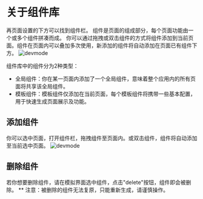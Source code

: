 # 关于组件库
再页面设置的下方可以找到组件栏。
组件是页面的组成部分，每个页面功能由一个或多个组件拼凑而成。
你可以通过拖拽或双击组件的方式将组件添加到当前页面。组件在页面内可以叠加多次使用，新添加的组件将自动添加在页面已有组件下方。
![devmode](https://docimages.blob.core.chinacloudapi.cn/images/Kris/AppsV2/component.png)

组件库中的组件分为2种类型：
- 全局组件：你在某一页面内添加了一个全局组件，意味着整个应用内的所有页面将共享该全局组件。
- 模板组件：模板组件仅添加在当前页面，每个模板组件将携带一些基本配置，用于快速生成页面展示及功能。


## 添加组件
你可以选中页面，打开组件栏，拖拽组件至页面内。或双击组件，组件将自动添加至当前选中页面。
![devmode](https://docimages.blob.core.chinacloudapi.cn/images/Kris/AppsV2/addcomponent.png)

## 删除组件
若你想要删除组件，请在模拟界面选中组件，点击"delete"按钮，组件即会被删除。
** 注意：被删除的组件无法复原，只能重新生成，请谨慎操作。
